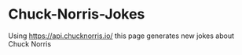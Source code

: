 # Chuck-Norris-Jokes
Using https://api.chucknorris.io/ this page generates new jokes about Chuck Norris
